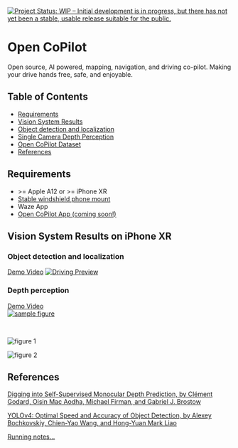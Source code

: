 [![Project Status: WIP – Initial development is in progress, but there has not yet been a stable, usable release suitable for the public.](https://www.repostatus.org/badges/latest/wip.svg)](https://www.repostatus.org/#wip)
# Open CoPilot
Open source, AI powered, mapping, navigation, and driving co-pilot. Making your drive hands free, safe, and enjoyable.

## Table of Contents
- [Requirements](#requirements)
- [Vision System Results](#Vision-System-Results-on-iPhone-XR)
- [Object detection and localization](#object-detection-and-localization)
- [Single Camera Depth Perception](#depth-perception)
- [Open CoPilot Dataset](https://bit.ly/3g9T9Ak)
- [References](#references)

## Requirements
* \>= Apple A12 or \>= iPhone XR
* [Stable windshield phone mount](https://www.amazon.com/gp/product/B076B27WP6/ref=ppx_yo_dt_b_asin_title_o02_s00?ie=UTF8&psc=1)
* Waze App
* [Open CoPilot App (coming soon!)](https://bit.ly/3g9T9Ak)

## Vision System Results on iPhone XR
### Object detection and localization
[Demo Video](https://youtu.be/mBYH2uKsEzM)
[![Driving Preview](https://github.com/blakete/Open-CoPilot/blob/master/pictures/IMG_9662.jpeg)](https://youtu.be/mBYH2uKsEzM "Open CoPilot Preview")

### Depth perception
[Demo Video](https://youtu.be/D7U4fNIiq00)<br/>
[![sample figure](https://github.com/blakete/Open-CoPilot/blob/master/initial-results.gif)](https://youtu.be/D7U4fNIiq00)

</br>

![figure 1](https://github.com/blakete/Open-CoPilot/blob/master/pictures/1.jpeg)

![figure 2](https://github.com/blakete/Open-CoPilot/blob/master/pictures/2.jpeg)

## References

[Digging into Self-Supervised Monocular Depth Prediction, by Clément Godard, Oisin Mac Aodha, Michael Firman, and Gabriel J. Brostow](https://github.com/nianticlabs/monodepth2)

[YOLOv4: Optimal Speed and Accuracy of Object Detection, by Alexey Bochkovskiy, Chien-Yao Wang, and Hong-Yuan Mark Liao](https://arxiv.org/abs/2004.10934)

[Running notes...](https://docs.google.com/document/d/1BoW7_TKAKsI0n-vwv7Fziyctg6jCQ8d4w3IcRLpaUX8/edit?usp=sharing)

